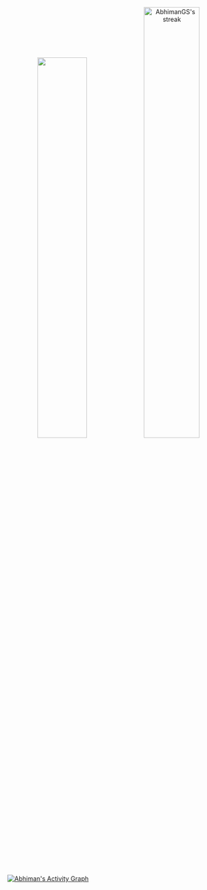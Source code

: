 <p align="center">
  <img width="47%" src="https://github-readme-stats.vercel.app/api?username=abhimangs&show_icons=true&theme=holi&hide_border=true&count_private=true&include_all_commits=true" />
  <img width="50%" alt="AbhimanGS's streak" src="https://github-readme-streak-stats-eight.vercel.app/?user=abhimangs&theme=monokai-metallian&hide_border=true&short_numbers=true" />
</p>

[![Abhiman's Activity Graph](https://github-readme-activity-graph.vercel.app/graph?username=abhimangs&theme=github-compact&custom_title=✨%20Abhiman's%20GitHub%20Activity%20✨&hide_border=true&bg_color=0d1117&color=f2cc8f&line=ff914d&point=ff914d&area=true)](https://github.com/ashutosh00710/github-readme-activity-graph)
